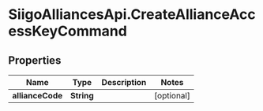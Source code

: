 # SiigoAlliancesApi.CreateAllianceAccessKeyCommand

## Properties

Name | Type | Description | Notes
------------ | ------------- | ------------- | -------------
**allianceCode** | **String** |  | [optional] 



